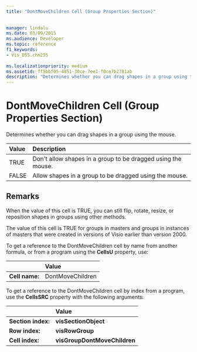 ```yaml
---
title: "DontMoveChildren Cell (Group Properties Section)"
 
 
manager: lindalu
ms.date: 03/09/2015
ms.audience: Developer
ms.topic: reference
f1_keywords:
- Vis_DSS.chm255
 
ms.localizationpriority: medium
ms.assetid: ff5bbf05-4851-30ce-7ee1-f0ce7b2781ab
description: "Determines whether you can drag shapes in a group using the mouse."
---
```


# DontMoveChildren Cell (Group Properties Section)

Determines whether you can drag shapes in a group using the mouse.
  
|**Value**|**Description**|
|:-----|:-----|
| TRUE  <br/> | Don't allow shapes in a group to be dragged using the mouse. |
| FALSE  <br/> | Allow shapes in a group to be dragged using the mouse. |
   
## Remarks

When the value of this cell is TRUE, you can still flip, rotate, resize, or reposition shapes in groups using other methods.
  
The value of this cell is TRUE for groups in masters and groups in instances of masters that were created in versions of Visio earlier than version 2000.
  
To get a reference to the DontMoveChildren cell by name from another formula, or from a program using the **CellsU** property, use: 
  
||Value |
|:-----|:-----|
| **Cell name:**  <br/> | DontMoveChildren  <br/> |
   
To get a reference to the DontMoveChildren cell by index from a program, use the **CellsSRC** property with the following arguments: 
  
||Value |
|:-----|:-----|
| **Section index:**  <br/> |**visSectionObject** <br/> |
| **Row index:**  <br/> |**visRowGroup** <br/> |
| **Cell index:**  <br/> |**visGroupDontMoveChildren** <br/> |
   

